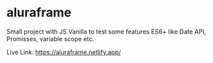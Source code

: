 # aluraframe
Small project with JS Vanilla to test some features ES6+ like Date API, Promisses, variable scope etc.

Live Link: 
https://aluraframe.netlify.app/

